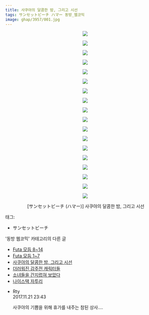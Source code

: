 ```yaml
---
title: 사쿠야의 달콤한 밤, 그리고 시선
tags: サンセットビーチ ハマー 동방_웹코믹
image: ghap/3957/001.jpg
---
```

<div class="article">
<p style="text-align: center; clear: none; float: none;"><img src="{{ site.nasurl }}/ghap/3957/001.jpg"/></p>
<p style="text-align: center; clear: none; float: none;"><img src="{{ site.nasurl }}/ghap/3957/002.jpg"/></p>
<p style="text-align: center; clear: none; float: none;"><img src="{{ site.nasurl }}/ghap/3957/003.jpg"/></p>
<p style="text-align: center; clear: none; float: none;"><img src="{{ site.nasurl }}/ghap/3957/004.jpg"/></p>
<p style="text-align: center; clear: none; float: none;"><img src="{{ site.nasurl }}/ghap/3957/005.jpg"/></p>
<p style="text-align: center; clear: none; float: none;"><img src="{{ site.nasurl }}/ghap/3957/006.jpg"/></p>
<p style="text-align: center; clear: none; float: none;"><img src="{{ site.nasurl }}/ghap/3957/007.jpg"/></p>
<p style="text-align: center; clear: none; float: none;"><img src="{{ site.nasurl }}/ghap/3957/008.jpg"/></p>
<p style="text-align: center; clear: none; float: none;"><img src="{{ site.nasurl }}/ghap/3957/009.jpg"/></p>
<p style="text-align: center; clear: none; float: none;"><img src="{{ site.nasurl }}/ghap/3957/010.jpg"/></p>
<p style="text-align: center; clear: none; float: none;"><img src="{{ site.nasurl }}/ghap/3957/011.jpg"/></p>
<p style="text-align: center; clear: none; float: none;"><img src="{{ site.nasurl }}/ghap/3957/012.jpg"/></p>
<p style="text-align: center; clear: none; float: none;"><img src="{{ site.nasurl }}/ghap/3957/013.jpg"/></p>
<p style="text-align: center; clear: none; float: none;"><img src="{{ site.nasurl }}/ghap/3957/014.jpg"/></p>
<p style="text-align: center; clear: none; float: none;"><img src="{{ site.nasurl }}/ghap/3957/015.jpg"/></p>
<p style="text-align: center; clear: none; float: none;"><img src="{{ site.nasurl }}/ghap/3957/016.jpg"/></p>
<p style="text-align: center; clear: none; float: none;"><img src="{{ site.nasurl }}/ghap/3957/017.jpg"/></p>
<p style="text-align: center; clear: none; float: none;"><img src="{{ site.nasurl }}/ghap/3957/018.jpg"/></p>
<p style="text-align: center; clear: none; float: none;"> [サンセットビーチ (ハマー)] 사쿠야의 달콤한 밤, 그리고 시선</p>
</div><div class="tagTrail">
<p>태그: </p>
<ul>
<li>サンセットビーチ</li>
</ul>
</div><div class="another">
<p>'동방 웹코믹' 카테고리의 다른 글</p>
<ul>
<li><a href="/2017-11-25-ghap_3961">Futa 모듬 8~14</a></li>
<li><a href="/2017-11-24-ghap_3960">Futa 모듬 1~7</a></li>
<li><a href="/2017-11-21-ghap_3957">사쿠야의 달콤한 밤, 그리고 시선</a></li>
<li><a href="/2017-11-21-ghap_3956">더러워진 감주전 캐릭터들</a></li>
<li><a href="/2017-11-21-ghap_3955">소녀들을 간지럽혀 보았다</a></li>
<li><a href="/2017-10-28-ghap_3933">나이스택 자투리</a></li>
</ul>
</div><div class="cb_module cb_fluid">
<div class="cb_wrt cb_profile">
<div class="comment">
<ul>
<li class="cb_thumb_off" id="comment15134662">
<div class="cb_comment_area">
<div class="cb_info_area">
<div class="cb_section">
<span class="cb_nick_name">Rty</span>
</div>
<div class="cb_section">
<span class="cb_date">2017.11.21 23:43 </span>
</div>
</div>
<div class="cb_dsc_comment">
<p class="cb_dsc">
											사쿠야의 기쁨을 위해 휴가를 내주는 참된 상사....
										</p>
</div>
</div></li>
</ul>
</div>
</div><!-- commentList close -->
</div>